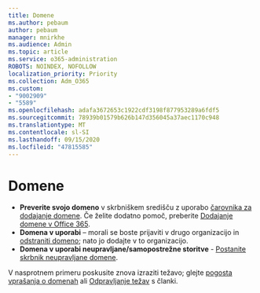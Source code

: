 ```yaml
---
title: Domene
ms.author: pebaum
author: pebaum
manager: mnirkhe
ms.audience: Admin
ms.topic: article
ms.service: o365-administration
ROBOTS: NOINDEX, NOFOLLOW
localization_priority: Priority
ms.collection: Adm_O365
ms.custom:
- "9002909"
- "5589"
ms.openlocfilehash: adafa3672653c1922cdf3198f877953289a6fdf5
ms.sourcegitcommit: 78939b01579b626b147d356045a37aec1170c948
ms.translationtype: MT
ms.contentlocale: sl-SI
ms.lasthandoff: 09/15/2020
ms.locfileid: "47815585"
---
```

# <a name="domains"></a>Domene

- **Preverite svojo domeno** v skrbniškem središču z uporabo [čarovnika za dodajanje domene](https://admin.microsoft.com/Adminportal#/Domains/Wizard). Če želite dodatno pomoč, preberite [Dodajanje domene v Office 365](https://docs.microsoft.com/microsoft-365/admin/setup/add-domain?view=o365-worldwide).
- **Domena v uporabi** – morali se boste prijaviti v drugo organizacijo in [odstraniti domeno](https://docs.microsoft.com/microsoft-365/admin/get-help-with-domains/remove-a-domain?view=o365-worldwide); nato jo dodajte v to organizacijo.
- **Domena v uporabi neupravljane/samopostrežne storitve**  -  [Postanite skrbnik neupravljane domene](https://docs.microsoft.com/azure/active-directory/users-groups-roles/domains-admin-takeover).

V nasprotnem primeru poskusite znova izraziti težavo; glejte [pogosta vprašanja o domenah](https://docs.microsoft.com/microsoft-365/admin/setup/domains-faq?view=o365-worldwide) ali [Odpravljanje težav](https://docs.microsoft.com/microsoft-365/admin/get-help-with-domains/find-and-fix-issues?view=o365-worldwide) s članki.
